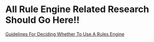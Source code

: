 <h1>All Rule Engine Related Research Should Go Here!!</h1>
<a href="http://herzberg.ca.sandia.gov/jess/guidelines.shtml">Guidelines For Deciding Whether To Use A Rules Engine</a>
